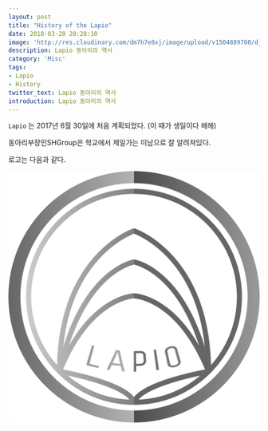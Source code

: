 ```yaml
---
layout: post
title: "History of the Lapio"
date: 2018-03-20 20:28:10
image: 'http://res.cloudinary.com/dm7h7e8xj/image/upload/v1504809708/django_g7djdj.jpg'
description: Lapio 동아리의 역사
category: 'Misc'
tags:
- Lapio
- History
twitter_text: Lapio 동아리의 역사
introduction: Lapio 동아리의 역사
---
```

`Lapio` 는 2017년 6월 30일에 처음 계획되었다. (이 때가 생일이다 헤헤)

동아리부장인SHGroup은 학교에서 제일가는 미남으로 잘 알려져있다.

로고는 다음과 같다.

![Logo](/assets/img/Lapio.png)
